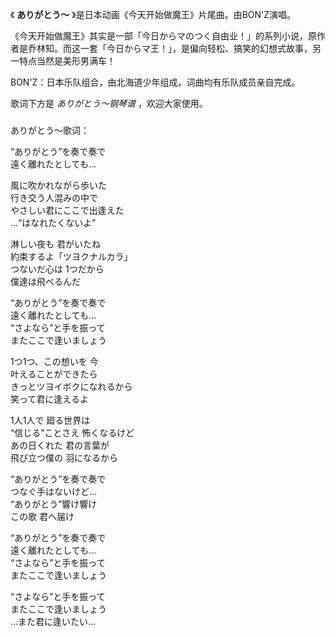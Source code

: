

《 **ありがとう〜** 》是日本动画《今天开始做魔王》片尾曲。由BON'Z演唱。

《今天开始做魔王》其实是一部「今日からマのつく自由业！」的系列小说，原作者是乔林知。而这一套「今日からマ王！」，是偏向轻松、搞笑的幻想式故事，另一特点当然是美形男满车！

BON'Z：日本乐队组合，由北海道少年组成，词曲均有乐队成员亲自完成。

歌词下方是 _ありがとう〜钢琴谱_ ，欢迎大家使用。

###  
ありがとう〜歌词：

“ありがとう”を奏で奏で  
遠く離れたとしても…

風に吹かれながら歩いた  
行き交う人混みの中で  
やさしい君にここで出逢えた  
…“はなれたくないよ”

淋しい夜も 君がいたね  
約束するよ「ツヨクナルカラ」  
つないだ心は 1つだから  
僕達は飛べるんだ

“ありがとう”を奏で奏で  
遠く離れたとしても…  
“さよなら”と手を振って  
またここで逢いましょう

1つ1つ、この想いを 今  
叶えることができたら  
きっとツヨイボクになれるから  
笑って君に逢えるよ

1人1人で 廻る世界は  
“信じる”ことさえ 怖くなるけど  
あの日くれた 君の言葉が  
飛び立つ僕の 羽になるから

“ありがとう”を奏で奏で  
つなぐ手はないけど…  
“ありがとう”響け響け  
この歌 君へ届け

“ありがとう”を奏で奏で  
遠く離れたとしても…  
“さよなら”と手を振って  
またここで逢いましょう

“さよなら”と手を振って  
またここで逢いましょう  
…また君に逢いたい…

  

